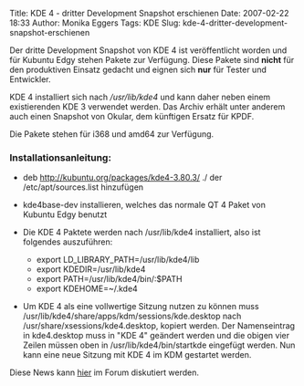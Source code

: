 Title: KDE 4 - dritter Development Snapshot erschienen
Date: 2007-02-22 18:33
Author: Monika Eggers
Tags: KDE
Slug: kde-4-dritter-development-snapshot-erschienen

Der dritte Development Snapshot von KDE 4 ist veröffentlicht worden und
für Kubuntu Edgy stehen Pakete zur Verfügung. Diese Pakete sind
**nicht** für den produktiven Einsatz gedacht und eignen sich **nur**
für Tester und Entwickler.  

KDE 4 installiert sich nach */usr/lib/kde4* und kann daher neben einem
existierenden KDE 3 verwendet werden. Das Archiv erhält unter anderem
auch einen Snapshot von Okular, dem künftigen Ersatz für KPDF.  

Die Pakete stehen für i368 und amd64 zur Verfügung.


<!--break--><!--break-->

### Installationsanleitung:


-   deb <http://kubuntu.org/packages/kde4-3.80.3/> ./ der
    /etc/apt/sources.list hinzufügen
    
    
-   kde4base-dev installieren, welches das normale QT 4 Paket von
    Kubuntu Edgy benutzt
-   Die KDE 4 Paktete werden nach /usr/lib/kde4 installiert, also ist
    folgendes auszuführen:

    
    -   export LD\_LIBRARY\_PATH=/usr/lib/kde4/lib
    -   export KDEDIR=/usr/lib/kde4
    -   export PATH=/usr/lib/kde4/bin/:\$PATH
    -   export KDEHOME=\~/.kde4

    
    
-   Um KDE 4 als eine vollwertige Sitzung nutzen zu können muss
    /usr/lib/kde4/share/apps/kdm/sessions/kde.desktop nach
    /usr/share/xsessions/kde4.desktop, kopiert werden. Der Namenseintrag
    in kde4.desktop muss in "KDE 4" geändert werden und die obigen vier
    Zeilen müssen oben in /usr/lib/kde4/bin/startkde eingefügt werden.
    Nun kann eine neue Sitzung mit KDE 4 im KDM gestartet werden.


Diese News kann
[hier](http://forum.kubuntu-de.org/index.php?topic=7770.0) im Forum
diskutiert werden.



